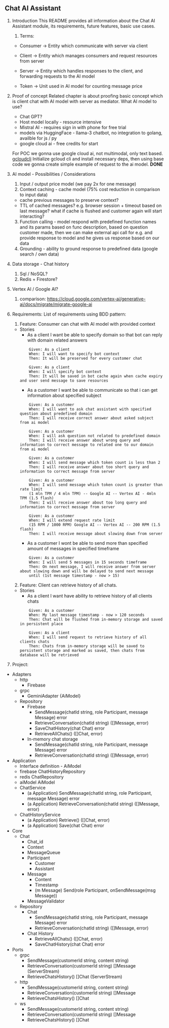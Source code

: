 ## Chat AI Assistant
1. Introduction
    This README provides all information about the Chat AI Assistant module, its requirements, future features, basic use cases.
    1. Terms:

    * Consumer -> Entity which communicate with server via client

    * Client -> Entity which manages consumers and request resources from server 
    
    * Server -> Entity which handles responses to the client, and forwarding requests to the AI model

    * Token -> Unit used in AI model for counting message price


2. Proof of concept
    Related chapter is about proofing basic concept which is client chat with AI model with server as mediator.
    What AI model to use?
    * Chat GPT?
    * Host model locally - resource intensive
    * Mistral AI - requires sign in with phone for free trial
    * models via HuggingFace - llama-3 chatbot, no integration to golang, availble for js / py
    * google cloud ai - free credits for start

    For POC we gonna use google cloud ai, not multimodal, only text based.
    [gcloudcli](https://cloud.google.com/vertex-ai/generative-ai/docs/start/quickstarts/quickstart-multimodal#local-shell)
    Initialize gcloud cli and install necessary deps, then using base code we gonna create simple example of request to the ai model.
    **DONE** 
3. AI model - Possibilities / Considerations
    1. Input / output price model (we pay 2x for one message)
    2. Context caching - cache model (75% cost reduction in comparison to input data)
    - cache previous messages to preserve context?
    - TTL of cached messages? e.g. browser session + timeout based on last message? what if cache is flushed and customer again will start interacting?
    3. Function calling - model respond with predefined function names and its params based on func description, based on question customer made, then we can make external api call for e.g. and provide response to model and he gives us response based on our data
    4. Grounding - ability to ground response to predefined data (google search / own data)
4. Data storage - Chat history
    1. Sql / NoSQL?
    2. Redis + Firestore?
5. Vertex AI / Google AI?
    1. comparison:
    https://cloud.google.com/vertex-ai/generative-ai/docs/migrate/migrate-google-ai



4. Requirements:
    List of requirements using BDD pattern:
    1. Feature: Consumer can chat with AI model with provided context
    - Stories
        - As a client I want be able to specify domain so that bot can reply with domain related answers
        ```
            Given: As a client
            When: I will want to specify bot context
            Then: It will be preserved for every customer chat

            Given: As a client
            When: I will specify bot context
            Then: It will be saved in bot cache again when cache expiry and user send message to save resources
        ```
        - As a customer I want be able to communicate so that i can get information about specified subject
        ```
            Given: As a customer
            When: I will want to ask chat assistant with specified question about predefined domain
            Then: I will receive correct answer about asked subject from ai model

            Given: As a customer
            When: I will ask question not related to predefined domain
            Then: I will receive answer about wrong query and information to correct message to related one to our domain from ai model

            Given: As a customer
            When: I will send message which token count is less than 2
            Then: I will receive answer about too short query and information to correct message from server

            Given: As a customer
            When: I will send message which token count is greater than rate limit 
            (1 mln TPM / 4 mln TPM) -- Google AI -- Vertex AI - 4mln TPM (1.5 flash)
            Then: I will receive answer about too long query and information to correct message from server

            Given: As a customer
            When: I will extend request rate limit 
            (15 RPM / 1000 RPM) Google AI -- Vertex AI -- 200 RPM (1.5 flash) 
            Then: I will receive message about slowing down from server
        ```
        - As a customer I wont be able to send more than specified amount of messages in specified timeframe
        ```            
            Given: As a customer
            When: I will send 5 messages in 15 seconds timeframe
            Then: On next message, I will receive answer from server about slowing down and will be delayed to send next message
            until (1st message timestamp - now > 15)
        ```
    2. Feature: Client can retrieve history of all chats.
    - Stories
        - As a client I want have ability to retrieve history of all clients chats
        ```
            Given: As a customer
            When: My last message timestamp - now > 120 seconds
            Then: Chat will be flushed from in-memory storage and saved in persistent place

            Given: As a client
            When: I will send request to retrieve history of all clients chats
            Then: Chats from in-memory storage will be saved to persistent storage and marked as saved, then chats from database will be retrieved
        ```
5. Project:
- Adapters
    - http
        - Firebase
    - grpc
        - GeminiAdapter {AiModel}
    - Repository
        - Firebase
            - SendMessage(chatId string, role Participant, message Message) error
            - RetrieveConversation(chatId string) ([]Message, error)
            - SaveChatHistory(chat Chat) error
            - RetrieveAllChats() ([]Chat, error)
        - In-memory chat storage
            - SendMessage(chatId string, role Participant, message Message) error
            - RetrieveConversation(chatId string) ([]Message, error)
- Application 
    - Interface definition - AiModel 
    - firebase ChatHistoryRepository
    - redis ChatRepository
    - aiModel AiModel
    - ChatService
        - (a Application) SendMessage(chatId string, role Participant, message Message) error
        - (a Application) RetrieveConversation(chatId string) ([]Message, error)
    - ChatHistoryService
        - (a Application) Retrieve() ([]Chat, error)
        - (a Application) Save(chat Chat) error
- Core
    - Chat
        - Chat_id
        - Context
        - MessageQueue
        - Participant
            - Customer
            - Assistant
        - Message
            - Content
            - Timestamp
            - (m Message) Send(role Participant, onSendMessage(msg Message))
        - MessageValidator
    - Repository
        - Chat
            - SendMessage(chatId string, role Participant, message Message) error
            - RetrieveConversation(chatId string) ([]Message, error)
        - Chat History
            - RetrieveAllChats() ([]Chat, error)
            - SaveChatHistory(chat Chat) error
- Ports
    - grpc
        - SendMessage(customerId string, content string)
        - RetrieveConversation(customerId string) []Message (ServerStream)
        - RetrieveChatsHistory() []Chat (ServerStream)
    - http
        - SendMessage(customerId string, content string)
        - RetrieveConversation(customerId string) []Message
        - RetrieveChatsHistory() []Chat
    - ws
        - SendMessage(customerId string, content string)
        - RetrieveConversation(customerId string) []Message
        - RetrieveChatsHistory() []Chat

